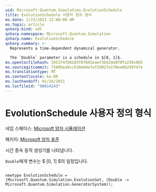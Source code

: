 ```yaml
---
uid: Microsoft.Quantum.Simulation.EvolutionSchedule
title: EvolutionSchedule 사용자 정의 형식
ms.date: 1/23/2021 12:00:00 AM
ms.topic: article
qsharp.kind: udt
qsharp.namespace: Microsoft.Quantum.Simulation
qsharp.name: EvolutionSchedule
qsharp.summary: >-
  Represents a time-dependent dynamical generator.

  The `Double` parameter is a schedule in $[0, 1]$.
ms.openlocfilehash: 345374fb8105f0f892eaef3bd2da0f0fa239c065
ms.sourcegitcommit: 71605ea9cc630e84e7ef29027e1f0ea06299747e
ms.translationtype: MT
ms.contentlocale: ko-KR
ms.lasthandoff: 01/26/2021
ms.locfileid: "98814243"
---
```

# <a name="evolutionschedule-user-defined-type"></a>EvolutionSchedule 사용자 정의 형식

네임 스페이스: [Microsoft 양자 시뮬레이션](xref:Microsoft.Quantum.Simulation)

패키지: [Microsoft 양자 표준](https://nuget.org/packages/Microsoft.Quantum.Standard)


시간 종속 동적 생성기를 나타냅니다.

`Double`매개 변수는 $ [0, 1] $의 일정입니다.

```qsharp

newtype EvolutionSchedule = (Microsoft.Quantum.Simulation.EvolutionSet, (Double -> Microsoft.Quantum.Simulation.GeneratorSystem));
```


